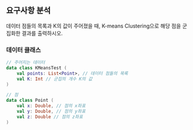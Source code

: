 ## 요구사항 분석
데이터 점들의 목록과 K의 값이 주어졌을 때, K-means Clustering으로 해당 점을 군집화한 결과를 출력하시오.

### 데이터 클래스
```kotlin
// 주어지는 데이터
data class KMeansTest (
    val points: List<Point>, // 데이터 점들의 목록
    val K: Int // 군집의 개수 K의 값
)

// 점
data class Point (
    val x: Double, // 점의 x좌표
    val y: Double, // 점의 y좌표
    val z: Double // 점의 z좌표
)
```

